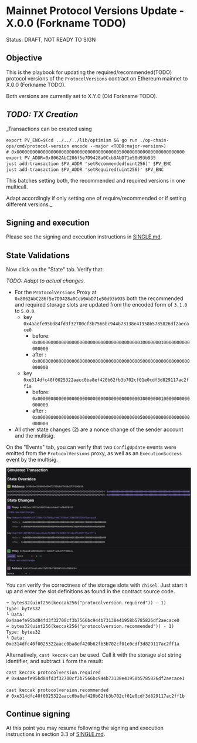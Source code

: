 # Mainnet Protocol Versions Update - X.0.0 (Forkname TODO)

Status: DRAFT, NOT READY TO SIGN

## Objective

This is the playbook for updating the required/recommended(TODO) protocol versions of the `ProtocolVersions` contract on Ethereum mainnet to X.0.0 (Forkname TODO).

Both versions are currently set to X.Y.0 (Old Forkname TODO).

## _TODO: TX Creation_

_Transactions can be created using
```
export PV_ENC=$(cd ../../../lib/optimism && go run ./op-chain-ops/cmd/protocol-version encode --major <TODO:major-version>)
# 0x0000000000000000000000000000000000000005000000000000000000000000
export PV_ADDR=0x8062AbC286f5e7D9428a0Ccb9AbD71e50d93b935
just add-transaction $PV_ADDR 'setRecommended(uint256)' $PV_ENC
just add-transaction $PV_ADDR 'setRequired(uint256)' $PV_ENC
```
This batches setting both, the recommended and required versions in one multicall.

Adapt accordingly if only setting one of require/recommended or if setting different versions._

## Signing and execution

Please see the signing and execution instructions in [SINGLE.md](../../../SINGLE.md).

## State Validations

Now click on the "State" tab. Verify that:

_TODO: Adapt to actual changes._

* For the `ProtocolVersions` Proxy at `0x8062AbC286f5e7D9428a0Ccb9AbD71e50d93b935` both the
  recommended and required storage slots are updated from the encoded form of `3.1.0` to `5.0.0`.
  * key `0x4aaefe95bd84fd3f32700cf3b7566bc944b73138e41958b5785826df2aecace0`
    * before: `0x0000000000000000000000000000000000000003000000010000000000000000`
    * after : `0x0000000000000000000000000000000000000005000000000000000000000000`
  * key `0xe314dfc40f0025322aacc0ba8ef420b62fb3b702cf01e0cdf3d829117ac2ff1a`
    * before: `0x0000000000000000000000000000000000000003000000010000000000000000`
    * after : `0x0000000000000000000000000000000000000005000000000000000000000000`
* All other state changes (2) are a nonce change of the sender account and the multisig.

On the "Events" tab, you can verify that two `ConfigUpdate` events were emitted from the `ProtocolVersions` proxy,
as well as an `ExecutionSuccess` event by the multisig.

![](./images/tenderly-state.png)

You can verify the correctness of the storage slots with `chisel`.
Just start it up and enter the slot definitions as found in the contract source code.
```
➜ bytes32(uint256(keccak256("protocolversion.required")) - 1)
Type: bytes32
└ Data: 0x4aaefe95bd84fd3f32700cf3b7566bc944b73138e41958b5785826df2aecace0
➜ bytes32(uint256(keccak256("protocolversion.recommended")) - 1)
Type: bytes32
└ Data: 0xe314dfc40f0025322aacc0ba8ef420b62fb3b702cf01e0cdf3d829117ac2ff1a
```

Alternatively, `cast keccak` can be used.
Call it with the storage slot string identifier, and subtract `1` form the result:
```
cast keccak protocolversion.required
# 0x4aaefe95bd84fd3f32700cf3b7566bc944b73138e41958b5785826df2aecace1

cast keccak protocolversion.recommended
# 0xe314dfc40f0025322aacc0ba8ef420b62fb3b702cf01e0cdf3d829117ac2ff1b
```

## Continue signing

At this point you may resume following the signing and execution instructions in section 3.3 of [SINGLE.md](../../../SINGLE.md).
